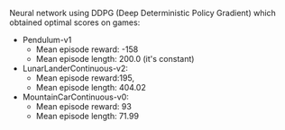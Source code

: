 Neural network using DDPG (Deep Deterministic Policy Gradient) which obtained optimal scores on games:
- Pendulum-v1
  - Mean episode reward: -158
  - Mean episode length: 200.0 (it's constant)
- LunarLanderContinuous-v2: 
  - Mean episode reward:195, 
  - Mean episode length: 404.02
- MountainCarContinuous-v0: 
  - Mean episode reward: 93
  - Mean episode length: 71.99